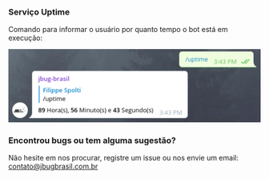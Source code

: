 ### Serviço Uptime

Comando para informar o usuário por quanto tempo o bot está em execução:

![Uptime](img/uptime.png)


### Encontrou bugs ou tem alguma sugestão?
Não hesite em nos procurar, registre um issue ou nos envie um email: contato@jbugbrasil.com.br